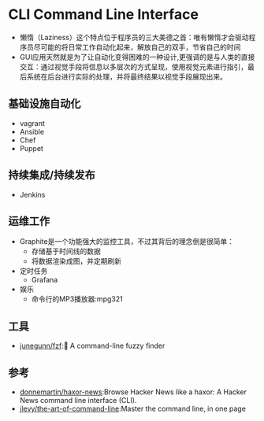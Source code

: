 # CLI Command Line Interface

* 懒惰（Laziness）这个特点位于程序员的三大美德之首：唯有懒惰才会驱动程序员尽可能的将日常工作自动化起来，解放自己的双手，节省自己的时间
* GUI应用天然就是为了让自动化变得困难的一种设计,更强调的是与人类的直接交互：通过视觉手段将信息以多层次的方式呈现，使用视觉元素进行指引，最后系统在后台进行实际的处理，并将最终结果以视觉手段展现出来。

## 基础设施自动化

* vagrant
* Ansible
* Chef
* Puppet

## 持续集成/持续发布

* Jenkins

## 运维工作

* Graphite是一个功能强大的监控工具，不过其背后的理念倒是很简单：
  - 存储基于时间线的数据
  - 将数据渲染成图，并定期刷新
* 定时任务
  - Grafana
* 娱乐
  - 命令行的MP3播放器:mpg321

## 工具

* [junegunn/fzf](https://github.com/junegunn/fzf):🌸 A command-line fuzzy finder

## 参考

* [donnemartin/haxor-news](https://github.com/donnemartin/haxor-news):Browse Hacker News like a haxor: A Hacker News command line interface (CLI).
* [jlevy/the-art-of-command-line](https://github.com/jlevy/the-art-of-command-line):Master the command line, in one page

